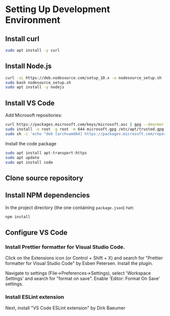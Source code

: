 # Setting Up Development Environment

## Install curl
```bash
sudo apt install -y curl 
```

## Install Node.js
```bash
curl -sL https://deb.nodesource.com/setup_10.x -o nodesource_setup.sh
sudo bash nodesource_setup.sh
sudo apt install -y nodejs
```

## Install VS Code

Add Microsoft repositories:
```bash
curl https://packages.microsoft.com/keys/microsoft.asc | gpg --dearmor > microsoft.gpg
sudo install -o root -g root -m 644 microsoft.gpg /etc/apt/trusted.gpg.d/
sudo sh -c 'echo "deb [arch=amd64] https://packages.microsoft.com/repos/vscode stable main" > /etc/apt/sources.list.d/vscode.list'
```
Install the code package
```bash
sudo apt install apt-transport-https
sudo apt update
sudo apt install code
```

## Clone source repository


## Install NPM dependencies
In the project directory (the one containing `package.json`) run:
```bash
npm install
```


## Configure VS Code
### Install Prettier formatter for Visual Studio Code.
Click on the Extensions icon (or Control + Shift + X) and search for "Prettier formatter for Visual Studio Code" by Esben Petersen.
Install the plugin.

Navigate to settings (File->Preferences->Settings), select 'Workspace Settings' and search for "format on save".
Enable 'Editor: Format On Save' settings.

### Install ESLint extension
Next, install "VS Code ESLint extension" by Dirk Baeumer
